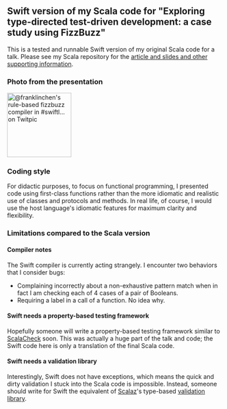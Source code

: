 ## Swift version of my Scala code for "Exploring type-directed test-driven development: a case study using FizzBuzz"

This is a tested and runnable Swift version of my original Scala code for a talk. Please see my Scala repository for the [article and slides and other supporting information](https://github.com/franklinchen/talk-on-type-directed-tdd-using-fizzbuzz).

### Photo from the presentation

<a href="http://twitpic.com/e5o899" title=" @franklinchen&#039;s rule-based fizzbuzz compiler in #swiftl... on Twitpic"><img src="http://twitpic.com/show/thumb/e5o899.jpg" width="150" height="150" alt=" @franklinchen&#039;s rule-based fizzbuzz compiler in #swiftl... on Twitpic"></a>

### Coding style

For didactic purposes, to focus on functional programming, I presented code using first-class functions rather than the more idiomatic and realistic use of classes and protocols and methods. In real life, of course, I would use the host language's idiomatic features for maximum clarity and flexibility.

### Limitations compared to the Scala version

#### Compiler notes

The Swift compiler is currently acting strangely. I encounter two behaviors that I consider bugs:

- Complaining incorrectly about a non-exhaustive pattern match when in fact I am checking each of 4 cases of a pair of Booleans.
- Requiring a label in a call of a function. No idea why.

#### Swift needs a property-based testing framework

Hopefully someone will write a property-based testing framework similar to [ScalaCheck](http://scalacheck.org/) soon. This was actually a huge part of the talk and code; the Swift code here is only a translation of the final Scala code.

#### Swift needs a validation library

Interestingly, Swift does not have exceptions, which means the quick and dirty validation I stuck into the Scala code is impossible. Instead, someone should write for Swift the equivalent of [Scalaz](https://github.com/scalaz/scalaz)'s type-based [validation library](http://eed3si9n.com/learning-scalaz/Validation.html).
